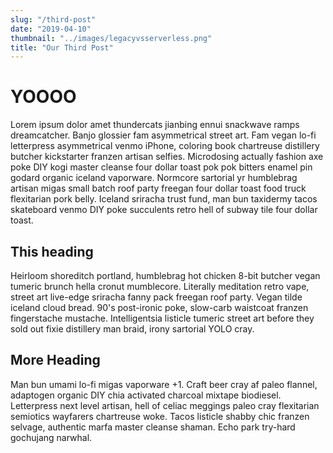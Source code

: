 ```yaml
---
slug: "/third-post"
date: "2019-04-10"
thumbnail: "../images/legacyvsserverless.png"
title: "Our Third Post"
---
```


# YOOOO

Lorem ipsum dolor amet thundercats jianbing ennui snackwave ramps dreamcatcher. Banjo glossier fam asymmetrical street art. Fam vegan lo-fi letterpress asymmetrical venmo iPhone, coloring book chartreuse distillery butcher kickstarter franzen artisan selfies. Microdosing actually fashion axe poke DIY kogi master cleanse four dollar toast pok pok bitters enamel pin godard organic iceland vaporware. Normcore sartorial yr humblebrag artisan migas small batch roof party freegan four dollar toast food truck flexitarian pork belly. Iceland sriracha trust fund, man bun taxidermy tacos skateboard venmo DIY poke succulents retro hell of subway tile four dollar toast.

## This heading

Heirloom shoreditch portland, humblebrag hot chicken 8-bit butcher vegan tumeric brunch hella cronut mumblecore. Literally meditation retro vape, street art live-edge sriracha fanny pack freegan roof party. Vegan tilde iceland cloud bread. 90's post-ironic poke, slow-carb waistcoat franzen fingerstache mustache. Intelligentsia listicle tumeric street art before they sold out fixie distillery man braid, irony sartorial YOLO cray.

## More Heading

Man bun umami lo-fi migas vaporware +1. Craft beer cray af paleo flannel, adaptogen organic DIY chia activated charcoal mixtape biodiesel. Letterpress next level artisan, hell of celiac meggings paleo cray flexitarian semiotics wayfarers chartreuse woke. Tacos listicle shabby chic franzen selvage, authentic marfa master cleanse shaman. Echo park try-hard gochujang narwhal.
